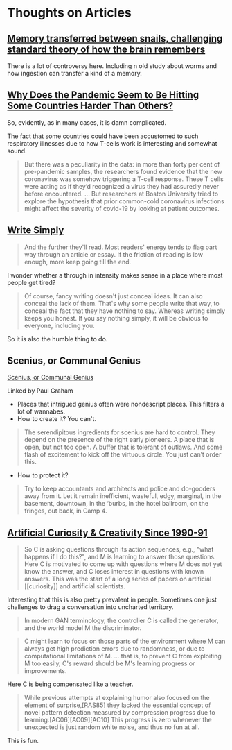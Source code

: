 # Thoughts on Articles

## [Memory transferred between snails, challenging standard theory of how the brain remembers](https://www.statnews.com/2018/05/14/memory-transfer-between-snails-challenges-standard-theory/)
 
 There is a lot of controversy here. Including n old study about worms and how ingestion can transfer a kind of a memory.

## [Why Does the Pandemic Seem to Be Hitting Some Countries Harder Than Others?](https://www.newyorker.com/magazine/2021/03/01/why-does-the-pandemic-seem-to-be-hitting-some-countries-harder-than-others)

So, evidently, as in many cases, it is damn complicated. 

The fact that some countries could have been accustomed to such respiratory illnesses due to how T-cells work is interesting and somewhat sound.

>   But there was a peculiarity in the data: in more than forty per cent of pre-pandemic samples, the researchers found evidence that the new coronavirus was somehow triggering a T-cell response. These T cells were acting as if they’d recognized a virus they had assuredly never before encountered.
    ...
    But researchers at Boston University tried to explore the hypothesis that prior common-cold coronavirus infections might affect the severity of covid-19 by looking at patient outcomes.

## [Write Simply](http://paulgraham.com/simply.html)

> And the further they'll read. Most readers' energy tends to flag part way through an article or essay. If the friction of reading is low enough, more keep going till the end.

I wonder whether a through in intensity makes sense in a place where most people get tired?

> Of course, fancy writing doesn't just conceal ideas. It can also conceal the lack of them. That's why some people write that way, to conceal the fact that they have nothing to say. Whereas writing simply keeps you honest. If you say nothing simply, it will be obvious to everyone, including you.

So it is also the humble thing to do. 

## Scenius, or Communal Genius

[Scenius, or Communal Genius](https://kk.org/thetechnium/scenius-or-comm/)

Linked by Paul Graham

- Places that intrigued genius often were nondescript places. This filters a lot of wannabes.
- How to create it? You can't.
> The serendipitous ingredients for scenius are hard to control. They depend on the presence of the right early pioneers. A place that is open, but not too open. A buffer that is tolerant of outlaws.  And some flash of excitement to kick off the virtuous circle.  You just can’t order this.
- How to protect it? 
>Try to keep accountants and architects and police and do-gooders away from it. Let it remain inefficient, wasteful, edgy, marginal, in the basement, downtown, in the ‘burbs, in the hotel ballroom, on the fringes, out back, in Camp 4.

## [Artificial Curiosity & Creativity Since 1990-91](https://people.idsia.ch/~juergen/artificial-curiosity-since-1990.html)

>So C is asking questions through its action sequences, e.g., "what happens if I do this?", and M is learning to answer those questions. Here C is motivated to come up with questions where M does not yet know the answer, and C loses interest in questions with known answers. This was the start of a long series of papers on artificial [[curiosity]] and artificial scientists.

Interesting that this is also pretty prevalent in people. Sometimes one just challenges to drag a conversation into uncharted territory. 

>  In modern GAN terminology, the controller C is called the generator, and the world model M the discriminator.

>   C might learn to focus on those parts of the environment where M can always get high prediction errors due to randomness, or due to computational limitations of M. 
> ... that is, to prevent C from exploiting M too easily, C's reward should be M's learning progress or improvements.

 Here C is being compensated like a teacher. 

 > While previous attempts at explaining humor also focused on the element of surprise,[RAS85] they lacked the essential concept of novel pattern detection measured by compression progress due to learning.[AC06][AC09][AC10] This progress is zero whenever the unexpected is just random white noise, and thus no fun at all.

 This is fun.


